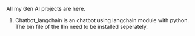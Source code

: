 All my Gen AI projects are here.
1. Chatbot_langchain is an chatbot using langchain module with python. The bin file of the llm need to be installed seperately.
